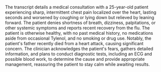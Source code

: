 The transcript details a medical consultation with a 25-year-old patient experiencing sharp, intermittent chest pain localized over the heart, lasting seconds and worsened by coughing or lying down but relieved by leaning forward. The patient denies shortness of breath, dizziness, palpitations, or other systemic symptoms and reports recent recovery from the flu. The patient is otherwise healthy, with no past medical history, no medications aside from occasional Tylenol, and no smoking or drug use. Notably, the patient's father recently died from a heart attack, causing significant concern. The clinician acknowledges the patient's fears, gathers detailed information, and plans to conduct diagnostic tests, including an ECG and possible blood work, to determine the cause and provide appropriate management, reassuring the patient to stay calm while awaiting results.